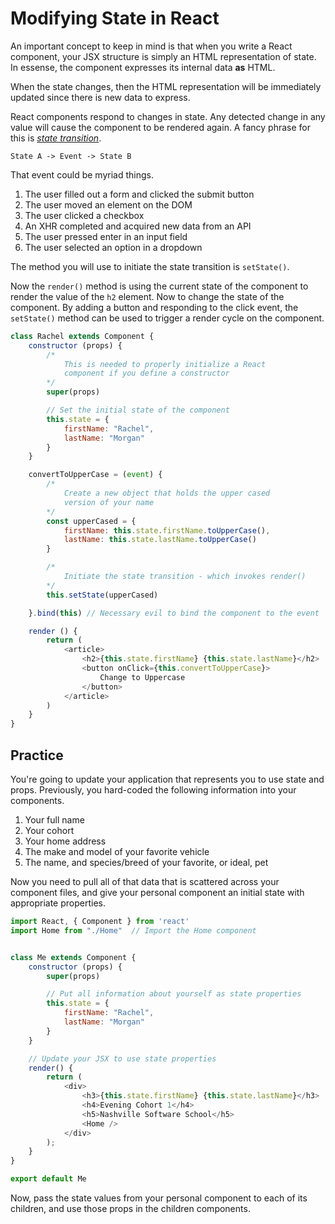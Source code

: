 # Modifying State in React

An important concept to keep in mind is that when you write a React component, your JSX structure is simply an HTML representation of state. In essense, the component expresses its internal data **as** HTML.

When the state changes, then the HTML representation will be immediately updated since there is new data to express.

React components respond to changes in state. Any detected change in any value will cause the component to be rendered again. A fancy phrase for this is [_state transition_](https://en.wikipedia.org/wiki/State_diagram).

`State A -> Event -> State B`

That event could be myriad things.

1. The user filled out a form and clicked the submit button
1. The user moved an element on the DOM
1. The user clicked a checkbox
1. An XHR completed and acquired new data from an API
1. The user pressed enter in an input field
1. The user selected an option in a dropdown

The method you will use to initiate the state transition is `setState()`.

Now the `render()` method is using the current state of the component to render the value of the `h2` element. Now to change the state of the component. By adding a button and responding to the click event, the `setState()` method can be used to trigger a render cycle on the component.

```js
class Rachel extends Component {
    constructor (props) {
        /*
            This is needed to properly initialize a React
            component if you define a constructor
        */
        super(props)

        // Set the initial state of the component
        this.state = {
            firstName: "Rachel",
            lastName: "Morgan"
        }
    }

    convertToUpperCase = (event) {
        /*
            Create a new object that holds the upper cased
            version of your name
        */
        const upperCased = {
            firstName: this.state.firstName.toUpperCase(),
            lastName: this.state.lastName.toUpperCase()
        }

        /*
            Initiate the state transition - which invokes render()
        */
        this.setState(upperCased)

    }.bind(this) // Necessary evil to bind the component to the event

    render () {
        return (
            <article>
                <h2>{this.state.firstName} {this.state.lastName}</h2>
                <button onClick={this.convertToUpperCase}>
                    Change to Uppercase
                </button>
            </article>
        )
    }
}
```

## Practice

You're going to update your application that represents you to use state and props. Previously, you hard-coded the following information into your components.

1. Your full name
1. Your cohort
1. Your home address
1. The make and model of your favorite vehicle
1. The name, and species/breed of your favorite, or ideal, pet

Now you need to pull all of that data that is scattered across your component files, and give your personal component an initial state with appropriate properties.

```js
import React, { Component } from 'react'
import Home from "./Home"  // Import the Home component


class Me extends Component {
    constructor (props) {
        super(props)

        // Put all information about yourself as state properties
        this.state = {
            firstName: "Rachel",
            lastName: "Morgan"
        }
    }

    // Update your JSX to use state properties
    render() {
        return (
            <div>
                <h3>{this.state.firstName} {this.state.lastName}</h3>
                <h4>Evening Cohort 1</h4>
                <h5>Nashville Software School</h5>
                <Home />
            </div>
        );
    }
}

export default Me
```

Now, pass the state values from your personal component to each of its children, and use those props in the children components.

